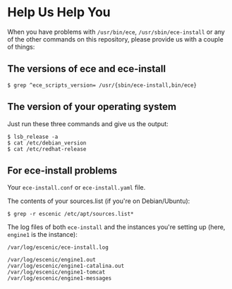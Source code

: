 # Help Us Help You

When you have problems with `/usr/bin/ece`, `/usr/sbin/ece-install` or
any of the other commands on this repository, please provide us with a
couple of things:

## The versions of ece and ece-install

```
$ grep ^ece_scripts_version= /usr/{sbin/ece-install,bin/ece}
```

## The version of your operating system

Just run these three commands and give us the output:
```
$ lsb_release -a
$ cat /etc/debian_version
$ cat /etc/redhat-release
```

## For ece-install problems
Your `ece-install.conf` or `ece-install.yaml` file.

The contents of your sources.list (if you're on Debian/Ubuntu):
```
$ grep -r escenic /etc/apt/sources.list*
```

The log files of both `ece-install` and the instances you're setting up
(here, `engine1` is the instance):

```
/var/log/escenic/ece-install.log

/var/log/escenic/engine1.out
/var/log/escenic/engine1-catalina.out
/var/log/escenic/engine1-tomcat
/var/log/escenic/engine1-messages
```



